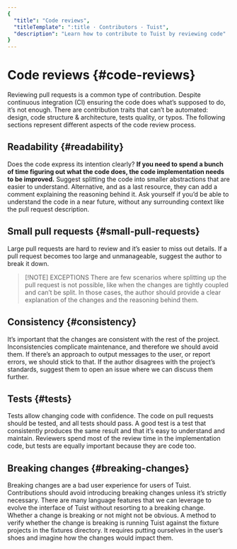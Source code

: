 ```yaml
---
{
  "title": "Code reviews",
  "titleTemplate": ":title · Contributors · Tuist",
  "description": "Learn how to contribute to Tuist by reviewing code"
}
---
```

# Code reviews {#code-reviews}

Reviewing pull requests is a common type of contribution. Despite continuous
integration (CI) ensuring the code does what’s supposed to do, it’s not enough.
There are contribution traits that can’t be automated: design, code structure &
architecture, tests quality, or typos. The following sections represent
different aspects of the code review process.

## Readability {#readability}

Does the code express its intention clearly? **If you need to spend a bunch of
time figuring out what the code does, the code implementation needs to be
improved.** Suggest splitting the code into smaller abstractions that are easier
to understand. Alternative, and as a last resource, they can add a comment
explaining the reasoning behind it. Ask yourself if you’d be able to understand
the code in a near future, without any surrounding context like the pull request
description.

## Small pull requests {#small-pull-requests}

Large pull requests are hard to review and it’s easier to miss out details. If a
pull request becomes too large and unmanageable, suggest the author to break it
down.

> [!NOTE] EXCEPTIONS There are few scenarios where splitting up the pull request
> is not possible, like when the changes are tightly coupled and can’t be split.
> In those cases, the author should provide a clear explanation of the changes
> and the reasoning behind them.

## Consistency {#consistency}

It’s important that the changes are consistent with the rest of the project.
Inconsistencies complicate maintenance, and therefore we should avoid them. If
there’s an approach to output messages to the user, or report errors, we should
stick to that. If the author disagrees with the project’s standards, suggest
them to open an issue where we can discuss them further.

## Tests {#tests}

Tests allow changing code with confidence. The code on pull requests should be
tested, and all tests should pass. A good test is a test that consistently
produces the same result and that it’s easy to understand and maintain.
Reviewers spend most of the review time in the implementation code, but tests
are equally important because they are code too.

## Breaking changes {#breaking-changes}

Breaking changes are a bad user experience for users of Tuist. Contributions
should avoid introducing breaking changes unless it’s strictly necessary. There
are many language features that we can leverage to evolve the interface of Tuist
without resorting to a breaking change. Whether a change is breaking or not
might not be obvious. A method to verify whether the change is breaking is
running Tuist against the fixture projects in the fixtures directory. It
requires putting ourselves in the user’s shoes and imagine how the changes would
impact them.
